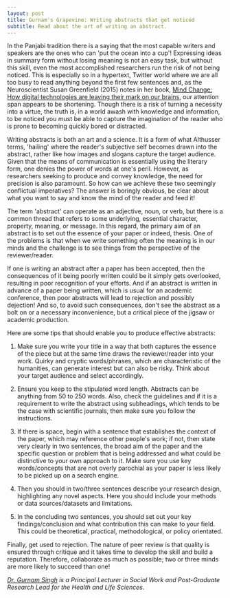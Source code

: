 ```yaml
---
layout: post
title: Gurnam's Grapevine: Writing abstracts that get noticed
subtitle: Read about the art of writing an abstract.
---
```


In the Panjabi tradition there is a saying that the most capable writers and speakers are the ones who can 'put the ocean into a cup'! Expressing ideas in summary form without losing meaning is not an easy task, but without this skill, even the most accomplished researchers run the risk of not being noticed. This is especially so in a hypertext, Twitter world where we are all too busy to read anything beyond the first few sentences and, as the Neuroscientist Susan Greenfield (2015) notes in her book, [Mind Change: How digital technologies are leaving their mark on our brains](https://www.amazon.co.uk/dp/B00JWV160G/ref=dp-kindle-redirect?_encoding=UTF8&btkr=1), our attention span appears to be shortening. Though there is a risk of turning a necessity into a virtue, the truth is, in a world awash with knowledge and information, to be noticed you must be able to capture the imagination of the reader who is prone to becoming quickly bored or distracted.

Writing abstracts is both an art and a science. It is a form of what Althusser terms, 'hailing' where the reader's subjective self becomes drawn into the abstract, rather like how images and slogans capture the target audience.  Given that the means of communication is essentially using the literary form, one denies the power of words at one's peril. However, as researchers seeking to produce and convey knowledge, the need for precision is also paramount. So how can we achieve these two seemingly conflictual imperatives? The answer is boringly obvious, be clear about what you want to say and know the mind of the reader and feed it!

The term 'abstract' can operate as an adjective, noun, or verb, but there is a common thread that refers to some underlying, essential character, property, meaning, or message. In this regard, the primary aim of an abstract is to set out the essence of your paper or indeed, thesis. One of the problems is that when we write something often the meaning is in our minds and the challenge is to see things from the perspective of the reviewer/reader. 

If one is writing an abstract after a paper has been accepted, then the consequences of it being poorly written could be it simply gets overlooked, resulting in poor recognition of your efforts. And if an abstract is written in advance of a paper being written, which is usual for an academic conference, then poor abstracts will lead to rejection and possibly dejection! And so, to avoid such consequences, don't see the abstract as a bolt on or a necessary inconvenience, but a critical piece of the jigsaw or academic production.

Here are some tips that should enable you to produce effective abstracts:

1.	Make sure you write your title in a way that both captures the essence of the piece but at the same time draws the reviewer/reader into your work. Quirky and cryptic words/phrases, which are characteristic of the humanities, can generate interest but can also be risky. Think about your target audience and select accordingly. 

2.	Ensure you keep to the stipulated word length. Abstracts can be anything from 50 to 250 words. Also, check the guidelines and if it is a requirement to write the abstract using subheadings, which tends to be the case with scientific journals, then make sure you follow the instructions. 

3.	If there is space, begin with a sentence that establishes the context of the paper, which may reference other people's work; if not, then state very clearly in two sentences, the broad aim of the paper and the specific question or problem that is being addressed and what could be distinctive to your own approach to it. Make sure you use key words/concepts that are not overly parochial as your paper is less likely to be picked up on a search engine. 

4.	Then you should in two/three sentences describe your research design, highlighting any novel aspects. Here you should include your methods or data sources/datasets and limitations.

5.	In the concluding two sentences, you should set out your key findings/conclusion and what contribution this can make to your field. This could be theoretical, practical, methodological, or policy orientated.

Finally, get used to rejection. The nature of peer review is that quality is ensured through critique and it takes time to develop the skill and build a reputation. Therefore, collaborate as much as possible; two or three minds are more likely to succeed than one!

*[Dr. Gurnam Singh](http://www.coventry.ac.uk/research/research-directories/researchers/gurnam-singh/) is a Principal Lecturer in Social Work and Post-Graduate Research Lead for the Health and Life Sciences.*
